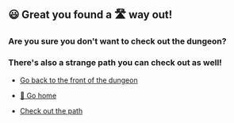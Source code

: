 ## 😃 Great you found a 🛣 way out!
### Are you sure you don't want to check out the dungeon?
### There's also a strange path you can check out as well!

- [Go back to the front of the dungeon](../begin-journey.md)

- [🏡 Go home](1-1A.md)

- [Check out the path](../9/0.md)
